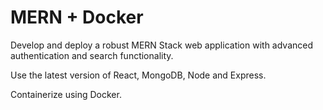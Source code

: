 # MERN + Docker

Develop and deploy a robust MERN Stack web application with advanced authentication and search functionality. 

Use the latest version of React, MongoDB, Node and Express. 

Containerize using Docker.
